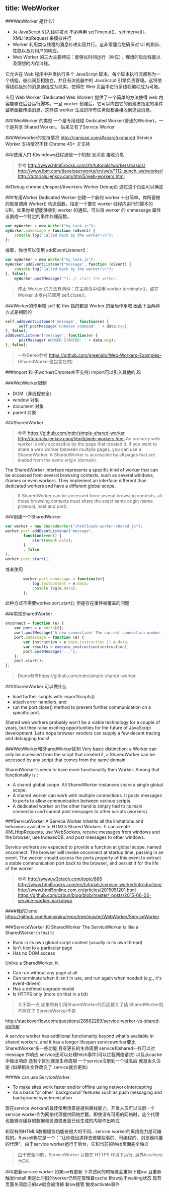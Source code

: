 title: WebWorker
---
###WebWorker 是什么?
- 为 JavaScript 引入线程技术  不必再用  setTimeout()、setInterval()、XMLHttpRequest 来模拟并行
- Worker 利用类似线程的消息传递实现并行。这非常适合您确保对 UI 的刷新、性能以及对用户的响应。
- Web Worker 的三大主要特征：能够长时间运行（响应），理想的启动性能以及理想的内存消耗。

它允许在 Web 程序中并发执行多个 JavaScript 脚本，每个脚本执行流都称为一个线程，彼此间互相独立，并且有浏览器中的 JavaScript 引擎负责管理。这将使得线程级别的消息通信成为现实。使得在 Web 页面中进行多线程编程成为可能。

专用 Web Worker (Dedicated Web Worker) 提供了一个简单的方法使得 web 内容能够在后台运行脚本。一旦 worker 创建后，它可以向由它的创建者指定的事件监听函数传递消息，这样该 worker 生成的所有任务就都会接收到这些消息。


###WebWorker 的类型
一个是专用线程 Dedicated Worker(普通的Worker)，一个是共享 Shared Worker。
后来又有了Service Worker

###Webworker的支持情况
http://caniuse.com/#search=shared
Service Worker 支持情况不佳 Chrome 40+ 才支持

###使用入门
和windows线程通信一个机制  发消息 接收消息
>参考
>http://www.html5rocks.com/zh/tutorials/workers/basics/
>http://www.ibm.com/developerworks/cn/web/1112_sunch_webworker/
>http://tutorials.jenkov.com/html5/web-workers.html



##Debug
chrome://inspect/#workers   Worker Debug页
通过这个页面可以确定


###专用Worker  Dedicated Worker
创建一个新的 worker 十分简单。你所要做的就是调用 Worker() 构造函数，指定一个要在 worker 线程内运行的脚本的 URI，如果你希望能够收到 worker 的通知，可以将 worker 的 onmessage 属性设置成一个特定的事件处理函数。
``` javascript
var myWorker = new Worker("my_task.js");
myWorker.onmessage = function (oEvent) {
    console.log("Called back by the worker!\n");
};
```
或者，你也可以使用 addEventListener()：
``` javascript
var myWorker = new Worker("my_task.js");
myWorker.addEventListener("message", function (oEvent) {
    console.log("Called back by the worker!\n");
}, false);
    myWorker.postMessage(""); // start the worker.
```

>停止 Worker 的方法有两种：在主网页中调用 worker terminate()，或在 Worker 本身内部调用 self.close()。

###Worker的作用域
self 和 this 指的都是 Worker 的全局作用域
因此下面两种方式是相同的
``` javascript
self.addEventListener('message', function(e) {
      self.postMessage('Unknown command: ' + data.msg);
}, false);
addEventListener('message', function(e) {
      postMessage('WORKER STARTED: ' + data.msg);
}, false);
```

>一些Demo参考 https://github.com/greenido/Web-Workers-Examples-   (SharedWorker也包含在内)

###import 和 子worker(Chrome并不支持)
import可以引入其他的JS

###WebWorker限制
- DOM（非线程安全）
- window 对象
- document 对象
- parent 对象


###SharedWorker
>参考
>https://github.com/mdn/simple-shared-worker
>http://tutorials.jenkov.com/html5/web-workers.html
An ordinary web worker is only accessible by the page that created it. If you want to share a web worker between multiple pages, you can use a SharedWorker. A SharedWorker is accessible by all pages that are loaded from the same origin (domain).

The SharedWorker interface represents a specific kind of worker that can be accessed from several browsing contexts, such as several windows, iframes or even workers. They implement an interface different than dedicated workers and have a different global scope,

>If SharedWorker can be accessed from several browsing contexts, all those browsing contexts must share the exact same origin (same protocol, host and port).

###创建一个SharedWorker
``` javascript
var worker = new SharedWorker("/html5/web-worker-shared.js");
worker.port.addEventListener("message",
        function(event) {
            alert(event.data);
        }
        , false
);
worker.port.start();
```
或者使用
``` javascript
        worker.port.onmessage = function(e){
            log.textContent = e.data;
            console.log(e.data);
        };
```
此种方式不需要worker.port.start();  但是存在事件被覆盖的问题

###实现SharedWorker

``` javascript
onconnect = function (e) {
    var port = e.ports[0];
    port.postMessage('A new connection! The current connection number is ' + connect_number);
    port.onmessage = function (e) {
        var instruction = e.data.instruction || e.data;
        var results = execute_instruction(instruction);
        port.postMessage('...');
    };
    port.start();
};
```

>Demo参考https://github.com/mdn/simple-shared-worker


###SharedWorker 可以做什么
- load further scripts with importScripts()
- attach error handlers, and
- run the port.close() method to prevent further communication on a specific port.

Shared web workers probably won’t be a viable technology for a couple of years, but they raise exciting opportunities for the future of JavaScript development. Let’s hope browser vendors can supply a few decent tracing and debugging tools!

###WebWorker和SharedWorker区别
Very basic distinction: a Worker can only be accessed from the script that created it, a SharedWorker can be accessed by any script that comes from the same domain.

SharedWorker's seem to have more functionality then Worker.
Among that functionality is :
- A shared global scope. All SharedWorker instances share a single global scope.
- A shared worker can work with multiple connections. It posts messages to ports to allow communication between various scripts.
- A dedicated worker on the other hand is simply tied to its main connection and cannot post messages to other scripts (workers).


###ServiceWorker
A Service Worker inherits all the limitations and behaviors available to HTML5 Shared Workers. It can create XMLHttpRequests, use WebSockets, receive messages from windows and the browser, use IndexedDB, and post messages to other windows.

Service workers are expected to provide a function at global scope, named onconnect. The browser will invoke onconnect at startup time, passing in an event. The worker should access the ports property of this event to extract a stable communication port back to the browser, and persist it for the life of the worker

>参考
>http://www.w3ctech.com/topic/866
http://www.html5rocks.com/en/tutorials/service-worker/introduction/
>http://www.html5online.com.cn/articles/2015051201.html
>https://github.com/csbun/blog/blob/master/_posts/2015-06-02-service-worker.markdown

####我的Demo
https://github.com/lumixraku/repo/tree/master/WebWorker/ServiceWorker


###ServiceWorker 和 SharedWorker
The ServiceWorker is like a SharedWorker in that it:

- Runs in its own global script context (usually in its own thread)
- Isn't tied to a particular page
- Has no DOM access

Unlike a SharedWorker, it:
- Can run without any page at all
- Can terminate when it isn't in use, and run again when needed (e.g., it's event-driven)
- Has a defined upgrade model
- Is HTTPS only (more on that in a bit)
>关于第一点  如果所有引用SharedWorker的页面都关了话  SharedWorker就不存在了  ServiceWorker不是

http://stackoverflow.com/questions/28882289/service-worker-vs-shared-worker

A service worker has additional functionality beyond what's available in shared workers, and it has a longer lifespan
serviceworker要比SharedWorker多一些功能 且有更长的生命周期
service和shared一样可以对 message 作响应
service还可以处理fetch事件(可以拦截网络请求)  以及从cache中做出响应
还有个区别就是生命周期
一个service注册到一个域名后  就是永久注册 (如果相关文件改变了 service就会更新)


###We can use ServiceWorker:

- To make sites work faster and/or offline using network intercepting
- As a basis for other 'background' features such as push messaging and background synchronization

现在service worker的最佳使用场景是提供离线能力。开发人员可以注册一个service worker作为网络代理提供网络拦截。即使没有可用的网络时，这个代理也能够对缓存的数据和资源或者是已经生成的内容作出响应

和现有的HTML5数据缓存功能有很大的不同，service worker的离线能力是可编程的。Russell称它是一个：“让你做出选择去做哪些事的、可编程的、浏览器内置的代理”。由于service worker运行于后台，它和当前的Web页面完全独立

>由于安全问题，ServiceWorker 只能在 HTTPS 环境下运行, 另外localhost 也OK。

###更新service worker
如果sw有更新  下次访问的时候就会重新下载sw 且重新触发install
但是此时旧的worker仍然在管理着cache  新sw处于waiting状态
现有页面关闭后旧的sw就会被清掉  新sw接管 触发activate事件


